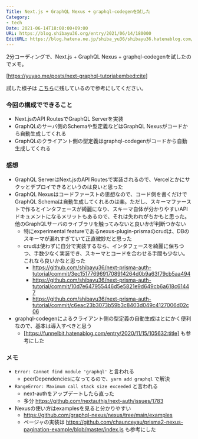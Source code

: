 ```yaml
---
Title: Next.js + GraphQL Nexus + graphql-codegenを試した
Category:
- tech
Date: 2021-06-14T18:00:00+09:00
URL: https://blog.shibayu36.org/entry/2021/06/14/180000
EditURL: https://blog.hatena.ne.jp/shiba_yu36/shibayu36.hatenablog.com/atom/entry/26006613775398717
---
```


2分コーディングで、Next.js + GraphQL Nexus + graphql-codegenを試したのでメモ。

[https://yuyao.me/posts/next-graphql-tutorial:embed:cite]

試した様子は [こちら](https://github.com/shibayu36/next-prisma-auth-tutorial/compare/e5611bf7e4f2f048ddece1aac2c06ded4ecc2267...c6eac23b3073b59b3c8403d049c4127006d02c06)に残しているので参考にしてください。

### 今回の構成でできること
* Next.jsのAPI RoutesでGraphQL Serverを実装
* GraphQLのサーバ側のSchemaや型定義などはGraphQL Nexusがコードから自動生成してくれる
* GraphQLのクライアント側の型定義はgraphql-codegenがコードから自動生成してくれる

### 感想

* GraphQL ServerはNext.jsのAPI Routesで実装されるので、Vercelとかにサクッとデプロイできるというのは良いと思った
* GraphQL Nexusはコードファーストの思想なので、コード側を書くだけでGraphQL Schemaは自動生成してくれるのは楽。ただし、スキーマファーストで作るとインタフェースが綺麗になり、スキーマ自体が分かりやすいAPIドキュメントになるメリットもあるので、それは失われがちかもと思った。他のGraphQLサーバのライブラリを触ってみないと良いかが判断つかない
    * 特にexperimental featureであるnexus-plugin-prismaのcrudは、DBのスキーマが漏れすぎていて正直微妙だと思った
    * crudは使わずに自分で実装するなら、インタフェースを綺麗に保ちつつ、手数少なく実装でき、スキーマとコードを合わせる手間も少ない。これなら良いかなと思った
        * https://github.com/shibayu36/next-prisma-auth-tutorial/commit/3ec1517769691708914264d0b9a63f79cb5aa494
        * https://github.com/shibayu36/next-prisma-auth-tutorial/commit/10d7e647955446d5e5821e9d649cb6a618c61447
        * https://github.com/shibayu36/next-prisma-auth-tutorial/commit/c6eac23b3073b59b3c8403d049c4127006d02c06
* graphql-codegenによるクライアント側の型定義の自動生成はとにかく便利なので、基本は導入すべきと思う
    * [https://funnelbit.hatenablog.com/entry/2020/11/15/105632:title] も参考にした

### メモ

* `Error: Cannot find module 'graphql'` と言われる
    * peerDependenciesになってるので、`yarn add graphql` で解決
* `RangeError: Maximum call stack size exceeded` と言われる
    * next-authをアップデートしたら直った
    * 多分 https://github.com/nextauthjs/next-auth/issues/1783
* Nexusの使い方はexamplesを見ると分かりやすい
    * https://github.com/graphql-nexus/nexus/tree/main/examples
    * ページャの実装は https://github.com/chaunceyau/prisma2-nexus-pagination-example/blob/master/index.js も参考にした
